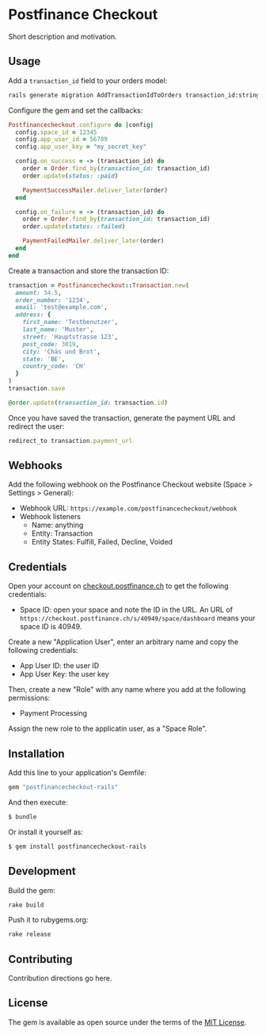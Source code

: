 # Postfinance Checkout
Short description and motivation.

## Usage

Add a `transaction_id` field to your orders model:

```bash
rails generate migration AddTransactionIdToOrders transaction_id:string
```

Configure the gem and set the callbacks:

```ruby
Postfinancecheckout.configure do |config|
  config.space_id = 12345
  config.app_user_id = 56789
  config.app_user_key = "my_secret_key"

  config.on_success = -> (transaction_id) do
    order = Order.find_by(transaction_id: transaction_id)
    order.update(status: :paid)

    PaymentSuccessMailer.deliver_later(order)
  end

  config.on_failure = -> (transaction_id) do
    order = Order.find_by(transaction_id: transaction_id)
    order.update(status: :failed)

    PaymentFailedMailer.deliver_later(order)
  end
end
```

Create a transaction and store the transaction ID:

```ruby
transaction = Postfinancecheckout::Transaction.new(
  amount: 34.5,
  order_number: '1234',
  email: 'test@example.com',
  address: {
    first_name: 'Testbenutzer',
    last_name: 'Muster',
    street: 'Hauptstrasse 123',
    post_code: 3019,
    city: 'Chäs und Brot',
    state: 'BE',
    country_code: 'CH'
  }
)
transaction.save

@order.update(transaction_id: transaction.id)
```

Once you have saved the transaction, generate the payment URL and redirect the user:

```ruby
redirect_to transaction.payment_url
```

## Webhooks

Add the following webhook on the Postfinance Checkout website (Space > Settings > General):

* Webhook URL: `https://example.com/postfinancecheckout/webhook`
* Webhook listeners
  * Name: anything
  * Entity: Transaction
  * Entity States: Fulfill, Failed, Decline, Voided

## Credentials

Open your account on [checkout.postfinance.ch](https://checkout.postfinance.ch)
to get the following credentials:

* Space ID: open your space and note the ID in the URL. An URL of `https://checkout.postfinance.ch/s/40949/space/dashboard`
  means your space ID is 40949.

Create a new "Application User", enter an arbitrary name and copy the following credentials:

* App User ID: the user ID
* App User Key: the user key

Then, create a new "Role" with any name where you add at the following permissions:

* Payment Processing

Assign the new role to the applicatin user, as a "Space Role".

## Installation

Add this line to your application's Gemfile:

```ruby
gem "postfinancecheckout-rails"
```

And then execute:
```bash
$ bundle
```

Or install it yourself as:
```bash
$ gem install postfinancecheckout-rails
```

## Development

Build the gem:

```bash
rake build
```

Push it to rubygems.org:

```bash
rake release
```

## Contributing

Contribution directions go here.

## License

The gem is available as open source under the terms of the [MIT License](https://opensource.org/licenses/MIT).
